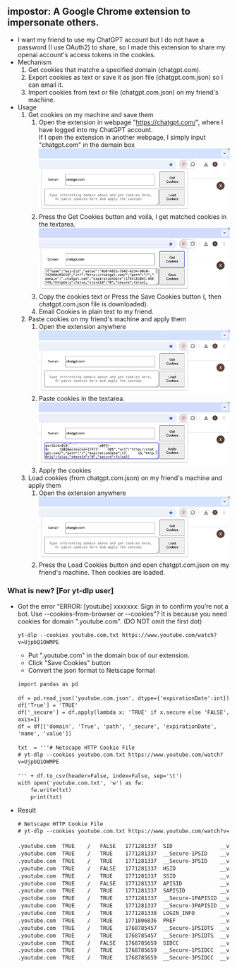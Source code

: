 ## impostor: A Google Chrome extension to impersonate others.
* I want my friend to use my ChatGPT account but I do not have a password (I use OAuth2) to share, so I made this extension to share my openai account's access tokens in the cookies.  
* Mechanism
  1. Get cookies that matche a specified domain (chatgpt.com).
  2. Export cookies as text or save it as json file (chatgpt.com.json) so I can email it.
  2. Import cookies from text or file (chatgpt.com.json) on my friend's machine. 
* Usage
  1. Get cookies on my machine and save them
      1. Open the extension in webpage "https://chatgpt.com/", where I have logged into my ChatGPT account.<br>
      If I open the extension in another webpage, I simply input "chatgpt.com" in the domain box
      <img src="misc/get.png"></img><br>
      2. Press the Get Cookies button and voilà, I get matched cookies in the textarea.<br>
      <img src="misc/save.png"></img>
      3. Copy the cookies text or Press the Save Cookies button (, then chatgpt.com.json file is downloaded).<br>
      4. Email Cookies in plain text to my friend.
  2. Paste cookies on my friend's machine and apply them
      1. Open the extension anywhere<br>
      <img src="misc/get.png"></img>
      2. Paste cookies in the textarea.<br>
      <img src="misc/apply.png"></img>
      3. Apply the cookies
  3. Load cookies (from chatgpt.com.json) on my friend's machine and apply them
      1. Open the extension anywhere<br>
      <img src="misc/get.png"></img>
      2. Press the Load Cookies button and open chatgpt.com.json on my friend's machine. Then cookies are loaded. 
### What is new? [For yt-dlp user]
* Got the error "ERROR: [youtube] xxxxxxx: Sign in to confirm you’re not a bot. Use --cookies-from-browser or --cookies"? It is because you need cookies for domain ".youtube.com". (DO NOT omit the first dot)
  ```shell
  yt-dlp --cookies youtube.com.txt https://www.youtube.com/watch?v=UjpbQ1OWMPE
  ```
  * Put ".youtube.com" in the domain box of our extension.
  * Click "Save Cookies" button
  * Convert the json format to Netscape format
  ```
  import pandas as pd

  df = pd.read_json('youtube.com.json', dtype={'expirationDate':int}) 
  df['True'] = 'TRUE'
  df['_secure'] = df.apply(lambda x: 'TRUE' if x.secure else 'FALSE', axis=1) 
  df = df[['domain', 'True', 'path', '_secure', 'expirationDate', 'name', 'value']]

  txt  = '''# Netscape HTTP Cookie File
  # yt-dlp --cookies youtube.com.txt https://www.youtube.com/watch?v=UjpbQ1OWMPE

  ''' + df.to_csv(header=False, index=False, sep='\t')
  with open('youtube.com.txt', 'w') as fw: 
      fw.write(txt)
      print(txt)
  ```
* Result
  ```txt
  # Netscape HTTP Cookie File
  # yt-dlp --cookies youtube.com.txt https://www.youtube.com/watch?v=UjpbQ1OWMPE

  .youtube.com	TRUE	/	FALSE	1771281337	SID	              __value__
  .youtube.com	TRUE	/	TRUE	1771281337	__Secure-1PSID	  __value__
  .youtube.com	TRUE	/	TRUE	1771281337	__Secure-3PSID	  __value__
  .youtube.com	TRUE	/	FALSE	1771281337	HSID              __value__
  .youtube.com	TRUE	/	TRUE	1771281337	SSID              __value__
  .youtube.com	TRUE	/	FALSE	1771281337	APISID	          __value__
  .youtube.com	TRUE	/	TRUE	1771281337	SAPISID	          __value__
  .youtube.com	TRUE	/	TRUE	1771281337	__Secure-1PAPISID __value__
  .youtube.com	TRUE	/	TRUE	1771281337	__Secure-3PAPISID __value__
  .youtube.com	TRUE	/	TRUE	1771281338	LOGIN_INFO	      __value__
  .youtube.com	TRUE	/	TRUE	1771806836	PREF              __value__
  .youtube.com	TRUE	/	TRUE	1768785457	__Secure-1PSIDTS  __value__
  .youtube.com	TRUE	/	TRUE	1768785457	__Secure-3PSIDTS  __value__
  .youtube.com	TRUE	/	FALSE	1768785659	SIDCC             __value__
  .youtube.com	TRUE	/	TRUE	1768785659	__Secure-1PSIDCC  __value__
  .youtube.com	TRUE	/	TRUE	1768785659	__Secure-3PSIDCC  __value__
  ```
